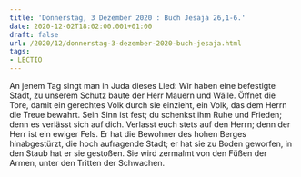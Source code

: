 ```yaml
---
title: 'Donnerstag, 3 Dezember 2020 : Buch Jesaja 26,1-6.'
date: 2020-12-02T18:02:00.001+01:00
draft: false
url: /2020/12/donnerstag-3-dezember-2020-buch-jesaja.html
tags: 
- LECTIO
---
```


An jenem Tag singt man in Juda dieses Lied: Wir haben eine befestigte Stadt, zu unserem Schutz baute der Herr Mauern und Wälle. Öffnet die Tore, damit ein gerechtes Volk durch sie einzieht, ein Volk, das dem Herrn die Treue bewahrt. Sein Sinn ist fest; du schenkst ihm Ruhe und Frieden; denn es verlässt sich auf dich. Verlasst euch stets auf den Herrn; denn der Herr ist ein ewiger Fels. Er hat die Bewohner des hohen Berges hinabgestürzt, die hoch aufragende Stadt; er hat sie zu Boden geworfen, in den Staub hat er sie gestoßen. Sie wird zermalmt von den Füßen der Armen, unter den Tritten der Schwachen.